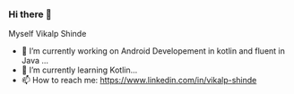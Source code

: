 ### Hi there 👋
Myself Vikalp Shinde

- 🔭 I’m currently working on Android Developement in kotlin and fluent in Java ...
- 🌱 I’m currently learning Kotlin...
- 📫 How to reach me: https://www.linkedin.com/in/vikalp-shinde
<!--
**Vikalp2003/Vikalp2003** is a ✨ _special_ ✨ repository because its `README.md` (this file) appears on your GitHub profile.

Here are some ideas to get you started:

- 🔭 I’m currently working on flutter, firestore, ...
- 🌱 I’m currently learning Reactjs, MongoDB,...
- 👯 I’m looking to collaborate on ...
- 🤔 I’m looking for help with ...
- 💬 Ask me about ...
- 📫 How to reach me: ...
- 😄 Pronouns: ...
- ⚡ Fun fact: ...
-->
